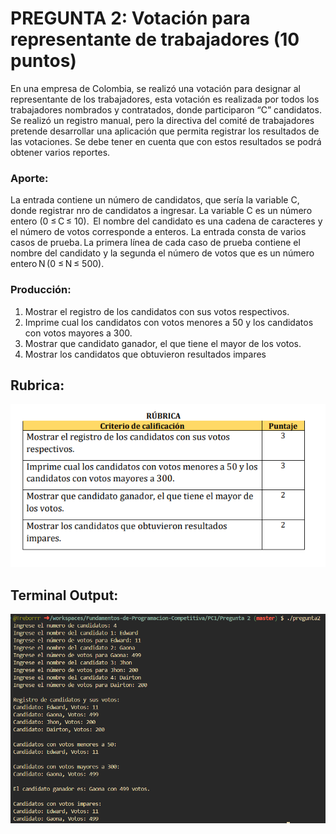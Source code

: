 # PREGUNTA 2: Votación para representante de trabajadores (10 puntos)
En una empresa de Colombia, se realizó una votación para designar al
representante de los trabajadores, esta votación es realizada por todos los
trabajadores nombrados y contratados, donde participaron “C” candidatos.
Se realizó un registro manual, pero la directiva del comité de trabajadores
pretende desarrollar una aplicación que permita registrar los resultados de
las votaciones. Se debe tener en cuenta que con estos resultados se podrá
obtener varios reportes.
### Aporte:
La entrada contiene un número de candidatos, que sería la variable C, donde
registrar nro de candidatos a ingresar. La variable C es un número entero (0
≤ C ≤ 10). 
El nombre del candidato es una cadena de caracteres y el número de votos
corresponde a enteros.
La entrada consta de varios casos de prueba. La primera línea de cada caso de
prueba contiene el nombre del candidato y la segunda el número de votos que
es un número entero N (0 ≤ N ≤ 500). 
### Producción:
1. Mostrar el registro de los candidatos con sus votos respectivos.
2. Imprime cual los candidatos con votos menores a 50 y los candidatos
con votos mayores a 300.
3. Mostrar que candidato ganador, el que tiene el mayor de los votos.
4. Mostrar los candidatos que obtuvieron resultados impares
## Rubrica: 

![](src/rubrica%20p2.png)

## Terminal Output:
![](src/output.png)